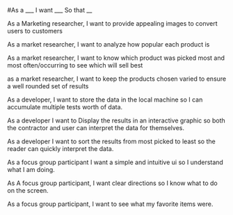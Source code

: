 #As a ___ I want ___ So that __

As a Marketing researcher, I want to provide appealing images to convert users to customers

As a market researcher, I want to analyze how popular each product is

As a market researcher, I want to know which product was picked most and most often/occurring to see which will sell best

as a market researcher, I want to keep the products chosen varied to ensure a well rounded set of results

As a developer, I want to store the data in the local machine so I can accumulate multiple tests worth of data.

As a developer I want to Display the results in an interactive graphic so both the contractor and user can interpret the data for themselves.

As a developer I want to sort the results from most picked to least so the reader can quickly interpret the data.

As a focus group participant I want a simple and intuitive ui so I understand what I am doing.

As A focus group participant, I want clear directions so I know what to do on the screen.

As a focus group participant, I want to see what my favorite items were.
